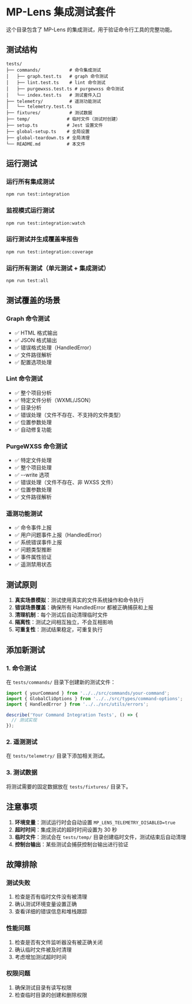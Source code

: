 # MP-Lens 集成测试套件

这个目录包含了 MP-Lens 的集成测试，用于验证命令行工具的完整功能。

## 测试结构

```
tests/
├── commands/           # 命令集成测试
│   ├── graph.test.ts   # graph 命令测试
│   ├── lint.test.ts    # lint 命令测试
│   ├── purgewxss.test.ts # purgewxss 命令测试
│   └── index.test.ts   # 测试套件入口
├── telemetry/          # 遥测功能测试
│   └── telemetry.test.ts
├── fixtures/           # 测试数据
├── temp/              # 临时文件（测试时创建）
├── setup.ts           # Jest 设置文件
├── global-setup.ts    # 全局设置
├── global-teardown.ts # 全局清理
└── README.md          # 本文件
```

## 运行测试

### 运行所有集成测试

```bash
npm run test:integration
```

### 监视模式运行测试

```bash
npm run test:integration:watch
```

### 运行测试并生成覆盖率报告

```bash
npm run test:integration:coverage
```

### 运行所有测试（单元测试 + 集成测试）

```bash
npm run test:all
```

## 测试覆盖的场景

### Graph 命令测试

- ✅ HTML 格式输出
- ✅ JSON 格式输出
- ✅ 错误格式处理（HandledError）
- ✅ 文件路径解析
- ✅ 配置选项处理

### Lint 命令测试

- ✅ 整个项目分析
- ✅ 特定文件分析（WXML/JSON）
- ✅ 目录分析
- ✅ 错误处理（文件不存在、不支持的文件类型）
- ✅ 位置参数处理
- ✅ 自动修复功能

### PurgeWXSS 命令测试

- ✅ 特定文件处理
- ✅ 整个项目处理
- ✅ --write 选项
- ✅ 错误处理（文件不存在、非 WXSS 文件）
- ✅ 位置参数处理
- ✅ 文件路径解析

### 遥测功能测试

- ✅ 命令事件上报
- ✅ 用户问题事件上报（HandledError）
- ✅ 系统错误事件上报
- ✅ 问题类型推断
- ✅ 事件属性验证
- ✅ 遥测禁用状态

## 测试原则

1. **真实场景模拟**：测试使用真实的文件系统操作和命令执行
2. **错误场景覆盖**：确保所有 HandledError 都被正确捕获和上报
3. **清理机制**：每个测试后自动清理临时文件
4. **隔离性**：测试之间相互独立，不会互相影响
5. **可重复性**：测试结果稳定，可重复执行

## 添加新测试

### 1. 命令测试

在 `tests/commands/` 目录下创建新的测试文件：

```typescript
import { yourCommand } from '../../src/commands/your-command';
import { GlobalCliOptions } from '../../src/types/command-options';
import { HandledError } from '../../src/utils/errors';

describe('Your Command Integration Tests', () => {
  // 测试实现
});
```

### 2. 遥测测试

在 `tests/telemetry/` 目录下添加相关测试。

### 3. 测试数据

将测试需要的固定数据放在 `tests/fixtures/` 目录下。

## 注意事项

1. **环境变量**：测试运行时会自动设置 `MP_LENS_TELEMETRY_DISABLED=true`
2. **超时时间**：集成测试的超时时间设置为 30 秒
3. **临时文件**：测试会在 `tests/temp/` 目录创建临时文件，测试结束后自动清理
4. **控制台输出**：某些测试会捕获控制台输出进行验证

## 故障排除

### 测试失败

1. 检查是否有临时文件没有被清理
2. 确认测试环境变量设置正确
3. 查看详细的错误信息和堆栈跟踪

### 性能问题

1. 检查是否有文件监听器没有被正确关闭
2. 确认临时文件被及时清理
3. 考虑增加测试超时时间

### 权限问题

1. 确保测试目录有读写权限
2. 检查临时目录的创建和删除权限
